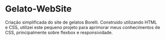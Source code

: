 # Gelato-WebSite

Criação simplificada do site de gelatos Borelli.
Construido utilizando HTML e CSS, utilizei este pequeno projeto para aprimorar meus conhecimentos de CSS, principalmente sobre flexbox e responsividade.
